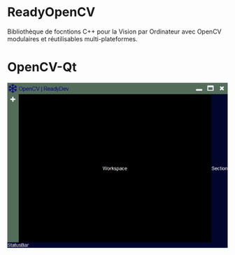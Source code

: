 # ReadyOpenCV
Bibliothèque de focntions C++ pour la Vision par Ordinateur avec OpenCV modulaires et réutilisables multi-plateformes.

# OpenCV-Qt
![OpenCV-Qt](https://github.com/gkesse/ReadyOpenCV/blob/master/img/opencv_qt.png)
